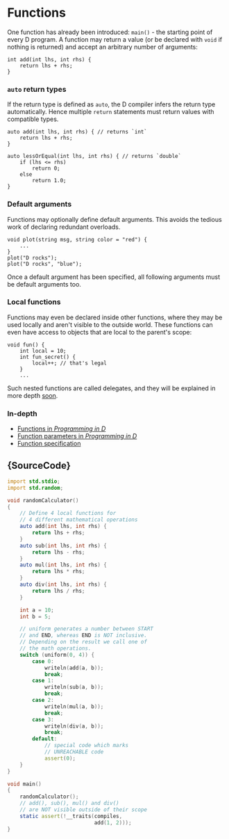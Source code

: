 # Functions

One function has already been introduced: `main()` - the starting point of every
D program. A function may return a value (or be declared with
`void` if nothing is returned) and accept an arbitrary number of arguments:

    int add(int lhs, int rhs) {
        return lhs + rhs;
    }

### `auto` return types

If the return type is defined as `auto`, the D compiler infers the return
type automatically. Hence multiple `return` statements must return values with
compatible types.

    auto add(int lhs, int rhs) { // returns `int`
        return lhs + rhs;
    }

    auto lessOrEqual(int lhs, int rhs) { // returns `double`
        if (lhs <= rhs)
            return 0;
        else
            return 1.0;
    }

### Default arguments

Functions may optionally define default arguments.
This avoids the tedious work of declaring redundant
overloads.

    void plot(string msg, string color = "red") {
        ...
    }
    plot("D rocks");
    plot("D rocks", "blue");

Once a default argument has been specified, all following arguments
must be default arguments too.

### Local functions

Functions may even be declared inside other functions, where they may be
used locally and aren't visible to the outside world.
These functions can even have access to objects that are local to
the parent's scope:

    void fun() {
        int local = 10;
        int fun_secret() {
            local++; // that's legal
        }
        ...

Such nested functions are called delegates, and they will be explained in more depth
[soon](basics/delegates).

### In-depth

- [Functions in _Programming in D_](http://ddili.org/ders/d.en/functions.html)
- [Function parameters in _Programming in D_](http://ddili.org/ders/d.en/function_parameters.html)
- [Function specification](https://dlang.org/spec/function.html)

## {SourceCode}

```d
import std.stdio;
import std.random;

void randomCalculator()
{
    // Define 4 local functions for
    // 4 different mathematical operations
    auto add(int lhs, int rhs) {
        return lhs + rhs;
    }
    auto sub(int lhs, int rhs) {
        return lhs - rhs;
    }
    auto mul(int lhs, int rhs) {
        return lhs * rhs;
    }
    auto div(int lhs, int rhs) {
        return lhs / rhs;
    }

    int a = 10;
    int b = 5;

    // uniform generates a number between START
    // and END, whereas END is NOT inclusive.
    // Depending on the result we call one of
    // the math operations.
    switch (uniform(0, 4)) {
        case 0:
            writeln(add(a, b));
            break;
        case 1:
            writeln(sub(a, b));
            break;
        case 2:
            writeln(mul(a, b));
            break;
        case 3:
            writeln(div(a, b));
            break;
        default:
            // special code which marks
            // UNREACHABLE code
            assert(0);
    }
}

void main()
{
    randomCalculator();
    // add(), sub(), mul() and div()
    // are NOT visible outside of their scope
    static assert(!__traits(compiles,
                            add(1, 2)));
}

```
